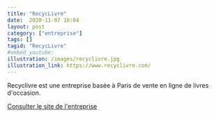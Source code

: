```yaml
---
title: "RecycLivre"
date:  2020-11-07 16:04
layout: post
category: ["entreprise"]
tags: []
tagid: "RecycLivre"
#embed_youtube:
illustration: /images/recyclivre.jpg
illustration_link: https://www.recyclivre.com/
---
```

Recyclivre est une entreprise basée à Paris de vente en ligne de livres d'occasion.

[Consulter le site de l'entreprise](https://www.recyclivre.com/)
